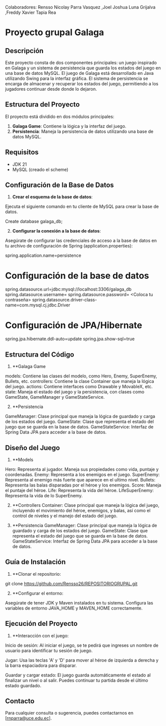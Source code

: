 Colaboradores:
Rensso Nicolay Parra Vasquez
,Joel Joshua Luna Grijalva 
,Freddy Xavier Tapia Rea

# Proyecto grupal Galaga 

## Descripción

Este proyecto consta de dos componentes principales: un juego inspirado en Galaga y un sistema de persistencia que guarda los estados del juego en una base de datos MySQL. El juego de Galaga está desarrollado en Java utilizando Swing para la interfaz gráfica. El sistema de persistencia se encarga de almacenar y recuperar los estados del juego, permitiendo a los jugadores continuar desde donde lo dejaron.


## Estructura del Proyecto

El proyecto está dividido en dos módulos principales:

1. **Galaga Game**: Contiene la lógica y la interfaz del juego.
2. **Persistencia**: Maneja la persistencia de datos utilizando una base de datos MySQL.


## Requisitos

- JDK 21
- MySQL (creado el scheme)

## Configuración de la Base de Datos

1. **Crear el esquema de la base de datos**:
   
Ejecuta el siguiente comando en tu cliente de MySQL para crear la base de datos.

   Create database galaga_db;

2. **Configurar la conexión a la base de datos**:

Asegúrate de configurar las credenciales de acceso a la base de datos en tu archivo de configuración de Spring (application.properties):

   spring.application.name=persistence
	
   # Configuración de la base de datos
   spring.datasource.url=jdbc:mysql://localhost:3306/galaga_db
   spring.datasource.username= <Coloca tu usuario>
   spring.datasource.password= <Coloca tu contraseña>
   spring.datasource.driver-class-name=com.mysql.cj.jdbc.Driver

   # Configuración de JPA/Hibernate
   spring.jpa.hibernate.ddl-auto=update
   spring.jpa.show-sql=true


## Estructura del Código

1. **Galaga Game

models: Contiene las clases del modelo, como Hero, Enemy, SuperEnemy, Bullets, etc.
controllers: Contiene la clase Container que maneja la lógica del juego.
actions: Contiene interfaces como Drawable y MovableX, etc.
state: Maneja el estado del juego y la persistencia, con clases como GameState, GameManager y GameStateService.

2. **Persistencia

GameManager: Clase principal que maneja la lógica de guardado y carga de los estados del juego.
GameState: Clase que representa el estado del juego que se guarda en la base de datos.
GameStateService: Interfaz de Spring Data JPA para acceder a la base de datos.


## Diseño del Juego

1. **Models

Hero: Representa al jugador. Maneja sus propiedades como vida, puntaje y coordenadas.
Enemy: Representa a los enemigos en el juego.
SuperEnemy: Representa al  enemigo más fuerte que aparece en el ultimo nivel.
Bullets: Representa las balas disparadas por el héroe y los enemigos.
Score: Maneja el puntaje del héroe.
Life: Representa la vida del héroe.
LifeSuperEnemy: Representa la vida de lo SuperEnemy.

2. **Controllers
Container: Clase principal que maneja la lógica del juego, incluyendo el movimiento del héroe, enemigos, y balas, así como el control de niveles y el manejo del estado del juego.

3. **Persistencia
GameManager: Clase principal que maneja la lógica de guardado y carga de los estados del juego.
GameState: Clase que representa el estado del juego que se guarda en la base de datos.
GameStateService: Interfaz de Spring Data JPA para acceder a la base de datos.


## Guía de Instalación

1. **Clonar el repositorio:

git clone https://github.com/Rensso26/REPOSITORIOGRUPAL.git

2. **Configurar el entorno:

Asegúrate de tener JDK y Maven instalados en tu sistema. Configura las variables de entorno JAVA_HOME y MAVEN_HOME correctamente.


## Ejecución del Proyecto

1. **Interacción con el juego:

Inicio de sesión: Al iniciar el juego, se te pedirá que ingreses un nombre de usuario para identificar tu sesión de juego.

Jugar: Usa las teclas 'A' y 'D' para mover al héroe de izquierda a derecha y la barra espaciadora para disparar.

Guardar y cargar estado: El juego guarda automáticamente el estado al finalizar un nivel o al salir. Puedes continuar tu partida desde el último estado guardado.


## Contacto

Para cualquier consulta o sugerencia, puedes contactarnos en [rnparra@uce.edu.ec].
